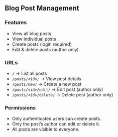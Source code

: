 ## Blog Post Management

### Features

- View all blog posts
- View individual posts
- Create posts (login required)
- Edit & delete posts (author only)

### URLs

- `/` → List all posts
- `/posts/<id>/` → View post details
- `/posts/new/` → Create a new post
- `/posts/<id>/edit/` → Edit post (author only)
- `/posts/<id>/delete/` → Delete post (author only)

### Permissions

- Only authenticated users can create posts.
- Only the post’s author can edit or delete it.
- All posts are visible to everyone.
